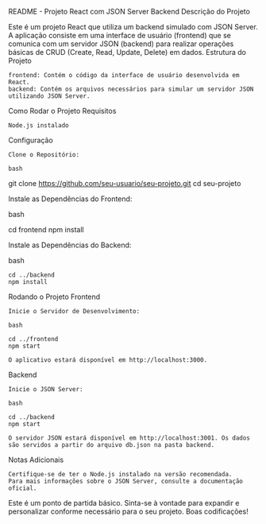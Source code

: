 README - Projeto React com JSON Server Backend
Descrição do Projeto

Este é um projeto React que utiliza um backend simulado com JSON Server. A aplicação consiste em uma interface de usuário (frontend) que se comunica com um servidor JSON (backend) para realizar operações básicas de CRUD (Create, Read, Update, Delete) em dados.
Estrutura do Projeto

    frontend: Contém o código da interface de usuário desenvolvida em React.
    backend: Contém os arquivos necessários para simular um servidor JSON utilizando JSON Server.

Como Rodar o Projeto
Requisitos

    Node.js instalado

Configuração

    Clone o Repositório:

    bash

git clone https://github.com/seu-usuario/seu-projeto.git
cd seu-projeto

Instale as Dependências do Frontend:

bash

cd frontend
npm install

Instale as Dependências do Backend:

bash

    cd ../backend
    npm install

Rodando o Projeto
Frontend

    Inicie o Servidor de Desenvolvimento:

    bash

    cd ../frontend
    npm start

    O aplicativo estará disponível em http://localhost:3000.

Backend

    Inicie o JSON Server:

    bash

    cd ../backend
    npm start

    O servidor JSON estará disponível em http://localhost:3001. Os dados são servidos a partir do arquivo db.json na pasta backend.

Notas Adicionais

    Certifique-se de ter o Node.js instalado na versão recomendada.
    Para mais informações sobre o JSON Server, consulte a documentação oficial.

Este é um ponto de partida básico. Sinta-se à vontade para expandir e personalizar conforme necessário para o seu projeto. 
Boas codificações!
